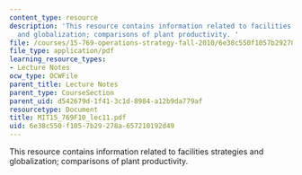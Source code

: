```yaml
---
content_type: resource
description: 'This resource contains information related to facilities strategies
  and globalization; comparisons of plant productivity. '
file: /courses/15-769-operations-strategy-fall-2010/6e38c550f1057b29278a657210192d49_MIT15_769F10_lec11.pdf
file_type: application/pdf
learning_resource_types:
- Lecture Notes
ocw_type: OCWFile
parent_title: Lecture Notes
parent_type: CourseSection
parent_uid: d542679d-1f41-3c1d-8984-a12b9da779af
resourcetype: Document
title: MIT15_769F10_lec11.pdf
uid: 6e38c550-f105-7b29-278a-657210192d49
---
```

This resource contains information related to facilities strategies and globalization; comparisons of plant productivity. 

